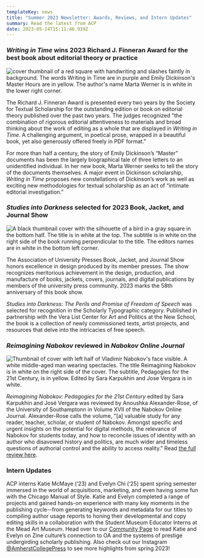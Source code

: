 ```yaml
---
templateKey: news
title: "Summer 2023 Newsletter: Awards, Reviews, and Intern Updates"
summary: Read the latest from ACP
date: 2023-05-24T15:11:46.939Z
---
```

### *Writing in Time* wins 2023 Richard J. Finneran Award for the best book about editorial theory or practice

![cover thumbnail of a red square with handwriting and slashes faintly in background. The words Writing in Time are in purple and Emily Dickinson's Master Hours are in yellow. The author's name Marta Werner is in white in the lower right corner. ](assets/writing-in-time-screenshot.png)

The Richard J. Finneran Award is presented every two years by the Society for Textual Scholarship for the outstanding edition or book on editorial theory published over the past two years. The judges recognized "the combination of rigorous editorial attentiveness to materials and broad thinking about the work of editing as a whole that are displayed in *Writing in Time*. A challenging argument, in poetical prose, wrapped in a beautiful book, yet also generously offered freely in PDF format."

For more than half a century, the story of Emily Dickinson’s “Master” documents has been the largely biographical tale of three letters to an unidentified individual. In her new book, Marta Werner seeks to tell the story of the documents themselves. A major event in Dickinson scholarship, *Writing in Time* proposes new constellations of Dickinson’s work as well as exciting new methodologies for textual scholarship as an act of “intimate editorial investigation.”

### *Studies into Darkness* selected for 2023 Book, Jacket, and Journal Show

![A black thumbnail cover with the silhouette of a bird in a gray square in the bottom half. The title is in white at the top. The subtitle is in white on the right side of the book running perpendicular to the title. The editors names are in white in the bottom left corner.](assets/studies.png)

The Association of University Presses Book, Jacket, and Journal Show honors excellence in design produced by its member presses. The show recognizes meritorious achievement in the design, production, and manufacture of books, jackets, covers, journals, and digital publications by members of the university press community. 2023 marks the 58th anniversary of this book show.

*Studies into Darkness: The Perils and Promise of Freedom of Speech* was selected for recognition in the Scholarly Typographic category. Published in partnership with the Vera List Center for Art and Politics at the New School, the book is a collection of newly commissioned texts, artist projects, and resources that delve into the intricacies of free speech. 

### *Reimagining Nabokov* reviewed in *Nabokov Online Journal*

![Thumbnail of cover with left half of Vladimir Nabokov's face visible. A white middle-aged man wearing spectacles. The title Reimagining Nabokov is in white on the right side of the cover. The subtitle, Pedagogies for the 21st Century, is in yellow. Edited by Sara Karpukhin and Jose Vergara is in white.](assets/nabokov-tiny.png)

*Reimagining Nabokov: Pedagogies for the 21st Century* edited by Sara Karpukhin and José Vergara was reviewed by Anoushka Alexander-Rose, of the University of Southamptonn in Volume XVII of the Nabokov Online Journal. Alexander-Rose calls the volume, "\[a] valuable study for any reader, teacher, scholar, or student of Nabokov. Amongst specific and urgent insights on the potential for digital methods, the relevance of Nabokov for students today, and how to reconcile issues of identity with an author who disavowed history and politics, are much wider and timeless questions of authorial control and the ability to access reality." Read [the full review here](http://www.nabokovonline.com/uploads/2/3/7/7/23779748/vol._17_review_alexander-rose_reimagining_nabokov.pdf).

### Intern Updates

ACP interns Katie McMaye (‘23) and Evelyn Chi (‘25) spent spring semester immersed in the world of acquisitions, marketing, and even having some fun with the Chicago Manual of Style. Katie and Evelyn completed a range of projects and gained hands-on experience with many key moments in the publishing cycle--from generating keywords and metadata for our titles to compiling author usage reports to honing their developmental and copy editing skills in a collaboration with the Student Museum Educator Interns at the Mead Art Museum. Head over to our [Community Page](https://acpress.amherst.edu/community/) to read Katie and Evelyn on Zine culture’s connection to OA and the systems of prestige undergirding scholarly publishing. Also check out our Instagram [@AmherstCollegePress](https://www.instagram.com/amherstcollegepress/?hl=en) to see more highlights from spring 2023!